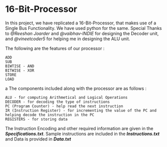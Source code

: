 # 16-Bit-Processor
In this project, we have replicated a 16-Bit-Processor, that makes use of a Single Bus Functionality. We have used python for the same. 
Special Thanks to *@Reeshan Joarder* and *@vaibhav-INDIE* for designing the Decoder unit, and *@vineetcoder5* for helping me in designing the ALU unit. 

The following are the features of our processor :

    ADD 
    SUB
    BIWTISE - AND
    BITWISE - XOR
    STORE
    LOAD
a
The components included along with the processor are as follows :

    ALU - for computing Arithmetical and Logical Operations
    DECODER - for decoding the type of instructions
    PC (Program Counter) - help read the next instruction
    IR (Instruction Register) - for incrementing the value of the PC and helping decode the instruction in the PC
    REGISTERS - for storing data

The Instruction Encoding and other required information are given in the ***Specifications.txt***. 
Sample instructions are included in the ***Instructions.txt*** and Data is provided in ***Data.txt***



     
    
